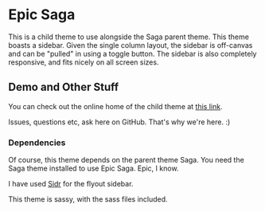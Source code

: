 # Epic Saga

This is a child theme to use alongside the Saga parent theme.  This theme boasts a sidebar. Given the single column layout, the sidebar is off-canvas and can be "pulled" in using a toggle button. 
The sidebar is also completely responsive, and fits nicely on all screen sizes. 

## Demo and Other Stuff

You can check out the online home of the child theme at [this link](http://designby.momekh.com/epicsaga/). 

Issues, questions etc, ask here on GitHub. That's why we're here. :)

### Dependencies 

Of course, this theme depends on the parent theme Saga. You need the Saga theme installed to use Epic Saga. Epic, I know.

I have used [Sidr](https://github.com/artberri/sidr) for the flyout sidebar.

This theme is sassy, with the sass files included.  